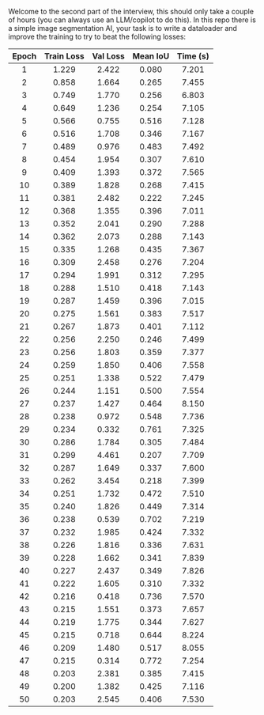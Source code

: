 Welcome to the second part of the interview, this should only take a couple of hours (you can always use an LLM/copilot to do this). In this repo there is a simple image segmentation AI, your task is to write a dataloader and improve the training to try to beat the following losses:

| Epoch | Train Loss | Val Loss  | Mean IoU | Time (s) |
|:-----:|:----------:|:---------:|:--------:|:--------:|
|   1   |   1.229   |   2.422   |  0.080   |  7.201   |
|   2   |   0.858   |   1.664   |  0.265   |  7.455   |
|   3   |   0.749   |   1.770   |  0.256   |  6.803   |
|   4   |   0.649   |   1.236   |  0.254   |  7.105   |
|   5   |   0.566   |   0.755   |  0.516   |  7.128   |
|   6   |   0.516   |   1.708   |  0.346   |  7.167   |
|   7   |   0.489   |   0.976   |  0.483   |  7.492   |
|   8   |   0.454   |   1.954   |  0.307   |  7.610   |
|   9   |   0.409   |   1.393   |  0.372   |  7.565   |
|  10   |   0.389   |   1.828   |  0.268   |  7.415   |
|  11   |   0.381   |   2.482   |  0.222   |  7.245   |
|  12   |   0.368   |   1.355   |  0.396   |  7.011   |
|  13   |   0.352   |   2.041   |  0.290   |  7.288   |
|  14   |   0.362   |   2.073   |  0.288   |  7.143   |
|  15   |   0.335   |   1.268   |  0.435   |  7.367   |
|  16   |   0.309   |   2.458   |  0.276   |  7.204   |
|  17   |   0.294   |   1.991   |  0.312   |  7.295   |
|  18   |   0.288   |   1.510   |  0.418   |  7.143   |
|  19   |   0.287   |   1.459   |  0.396   |  7.015   |
|  20   |   0.275   |   1.561   |  0.383   |  7.517   |
|  21   |   0.267   |   1.873   |  0.401   |  7.112   |
|  22   |   0.256   |   2.250   |  0.246   |  7.499   |
|  23   |   0.256   |   1.803   |  0.359   |  7.377   |
|  24   |   0.259   |   1.850   |  0.406   |  7.558   |
|  25   |   0.251   |   1.338   |  0.522   |  7.479   |
|  26   |   0.244   |   1.151   |  0.500   |  7.554   |
|  27   |   0.237   |   1.427   |  0.464   |  8.150   |
|  28   |   0.238   |   0.972   |  0.548   |  7.736   |
|  29   |   0.234   |   0.332   |  0.761   |  7.325   |
|  30   |   0.286   |   1.784   |  0.305   |  7.484   |
|  31   |   0.299   |   4.461   |  0.207   |  7.709   |
|  32   |   0.287   |   1.649   |  0.337   |  7.600   |
|  33   |   0.262   |   3.454   |  0.218   |  7.399   |
|  34   |   0.251   |   1.732   |  0.472   |  7.510   |
|  35   |   0.240   |   1.826   |  0.449   |  7.314   |
|  36   |   0.238   |   0.539   |  0.702   |  7.219   |
|  37   |   0.232   |   1.985   |  0.424   |  7.332   |
|  38   |   0.226   |   1.816   |  0.336   |  7.631   |
|  39   |   0.228   |   1.662   |  0.341   |  7.839   |
|  40   |   0.227   |   2.437   |  0.349   |  7.826   |
|  41   |   0.222   |   1.605   |  0.310   |  7.332   |
|  42   |   0.216   |   0.418   |  0.736   |  7.570   |
|  43   |   0.215   |   1.551   |  0.373   |  7.657   |
|  44   |   0.219   |   1.775   |  0.344   |  7.627   |
|  45   |   0.215   |   0.718   |  0.644   |  8.224   |
|  46   |   0.209   |   1.480   |  0.517   |  8.055   |
|  47   |   0.215   |   0.314   |  0.772   |  7.254   |
|  48   |   0.203   |   2.381   |  0.385   |  7.415   |
|  49   |   0.200   |   1.382   |  0.425   |  7.116   |
|  50   |   0.203   |   2.545   |  0.406   |  7.530   |